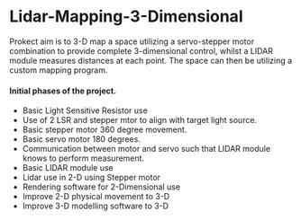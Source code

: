 # Lidar-Mapping-3-Dimensional

Prokect aim is to 3-D map a space utilizing a servo-stepper motor combination to provide complete 3-dimensional control, whilst a LIDAR module measures distances at each point. 
The space can then be utilizing a custom mapping program. 

#### Initial phases of the project.
- Basic Light Sensitive Resistor use
- Use of 2 LSR and stepper mtor to align with target light source. 
- Basic stepper motor 360 degree movement.
- Basic servo motor 180 degrees. 
- Communication between motor and servo such that LIDAR module knows to perform measurement.
- Basic LIDAR module use
- Lidar use in 2-D using Stepper motor 
- Rendering software for 2-Dimensional use
- Improve 2-D physical movement to 3-D
- Improve 3-D modelling software to 3-D
